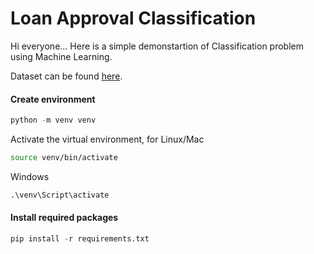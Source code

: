 # Loan Approval Classification

Hi everyone... Here is a simple demonstartion of Classification problem using Machine Learning.

Dataset can be found [here](https://www.kaggle.com/datasets/altruistdelhite04/loan-prediction-problem-dataset).

#### Create environment

```python
python -m venv venv
```
Activate the virtual environment, for Linux/Mac

```bash
source venv/bin/activate
```
Windows

```cmd
.\venv\Script\activate
```
#### Install required packages

```python
pip install -r requirements.txt
```
